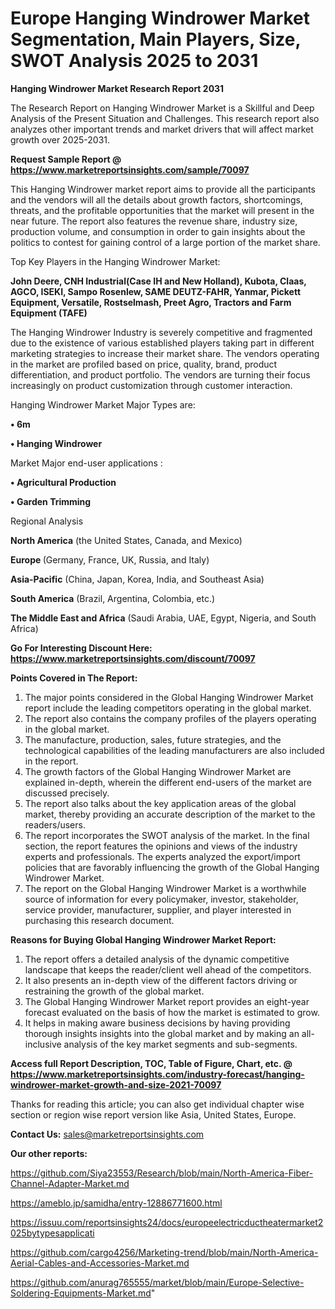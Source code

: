  # Europe Hanging Windrower Market Segmentation, Main Players, Size, SWOT Analysis 2025 to 2031

<strong>Hanging Windrower Market Research Report 2031</strong>

The Research Report on Hanging Windrower Market is a Skillful and Deep Analysis of the Present Situation and Challenges. This research report also analyzes other important trends and market drivers that will affect market growth over 2025-2031.

<strong>Request Sample Report @ <a href=https://www.marketreportsinsights.com/sample/70097>https://www.marketreportsinsights.com/sample/70097</a></strong>

This Hanging Windrower market report aims to provide all the participants and the vendors will all the details about growth factors, shortcomings, threats, and the profitable opportunities that the market will present in the near future. The report also features the revenue share, industry size, production volume, and consumption in order to gain insights about the politics to contest for gaining control of a large portion of the market share.

Top Key Players in the Hanging Windrower Market:

<strong>John Deere, CNH Industrial(Case IH and New Holland), Kubota, Claas, AGCO, ISEKI, Sampo Rosenlew, SAME DEUTZ-FAHR, Yanmar, Pickett Equipment, Versatile, Rostselmash, Preet Agro, Tractors and Farm Equipment (TAFE)</strong>

The Hanging Windrower Industry is severely competitive and fragmented due to the existence of various established players taking part in different marketing strategies to increase their market share. The vendors operating in the market are profiled based on price, quality, brand, product differentiation, and product portfolio. The vendors are turning their focus increasingly on product customization through customer interaction.

Hanging Windrower Market Major Types are:

<strong>• 6m

• Hanging Windrower</strong>

Market Major end-user applications :

<strong>• Agricultural Production

• Garden Trimming</strong>

Regional Analysis

</u><strong><b>North America</b></strong> (the United States, Canada, and Mexico)

<strong><b>Europe </b></strong>(Germany, France, UK, Russia, and Italy)

<strong><b>Asia-Pacific</b></strong> (China, Japan, Korea, India, and Southeast Asia)

<strong><b>South America</b></strong> (Brazil, Argentina, Colombia, etc.)

<strong><b>The Middle East and Africa</b></strong> (Saudi Arabia, UAE, Egypt, Nigeria, and South Africa)

<strong>Go For Interesting Discount Here: <a href=https://www.marketreportsinsights.com/discount/70097>https://www.marketreportsinsights.com/discount/70097</a></strong>

<strong>Points Covered in The Report:</strong>
<ol>
  <li>The major points considered in the Global Hanging Windrower Market report include the leading competitors operating in the global market.</li>
  <li>The report also contains the company profiles of the players operating in the global market.</li>
  <li>The manufacture, production, sales, future strategies, and the technological capabilities of the leading manufacturers are also included in the report.</li>
  <li>The growth factors of the Global Hanging Windrower Market are explained in-depth, wherein the different end-users of the market are discussed precisely.</li>
  <li>The report also talks about the key application areas of the global market, thereby providing an accurate description of the market to the readers/users.</li>
  <li>The report incorporates the SWOT analysis of the market. In the final section, the report features the opinions and views of the industry experts and professionals. The experts analyzed the export/import policies that are favorably influencing the growth of the Global Hanging Windrower Market.</li>
  <li>The report on the Global Hanging Windrower Market is a worthwhile source of information for every policymaker, investor, stakeholder, service provider, manufacturer, supplier, and player interested in purchasing this research document.</li>
</ol>
<strong>Reasons for Buying Global Hanging Windrower Market Report:</strong>

<ol>
  <li>The report offers a detailed analysis of the dynamic competitive landscape that keeps the reader/client well ahead of the competitors.</li>
  <li>It also presents an in-depth view of the different factors driving or restraining the growth of the global market.</li>
  <li>The Global Hanging Windrower Market report provides an eight-year forecast evaluated on the basis of how the market is estimated to grow.</li>
  <li>It helps in making aware business decisions by having providing thorough insights insights into the global market and by making an all-inclusive analysis of the key market segments and sub-segments.</li>
</ol>
<strong>Access full Report Description, TOC, Table of Figure, Chart, etc. @ <a href=https://www.marketreportsinsights.com/industry-forecast/hanging-windrower-market-growth-and-size-2021-70097>https://www.marketreportsinsights.com/industry-forecast/hanging-windrower-market-growth-and-size-2021-70097</a></strong>


Thanks for reading this article; you can also get individual chapter wise section or region wise report version like Asia, United States, Europe.

<strong>Contact Us:</strong>
sales@marketreportsinsights.com

<strong>Our other reports:</strong>

<a href=https://github.com/Siya23553/Research/blob/main/North-America-Fiber-Channel-Adapter-Market.md>https://github.com/Siya23553/Research/blob/main/North-America-Fiber-Channel-Adapter-Market.md</a>

<a href=https://ameblo.jp/samidha/entry-12886771600.html>https://ameblo.jp/samidha/entry-12886771600.html</a>

<a href=https://issuu.com/reportsinsights24/docs/europeelectricductheatermarket2025bytypesapplicati>https://issuu.com/reportsinsights24/docs/europeelectricductheatermarket2025bytypesapplicati</a>

<a href=https://github.com/cargo4256/Marketing-trend/blob/main/North-America-Aerial-Cables-and-Accessories-Market.md>https://github.com/cargo4256/Marketing-trend/blob/main/North-America-Aerial-Cables-and-Accessories-Market.md</a>

<a href=https://github.com/anurag765555/market/blob/main/Europe-Selective-Soldering-Equipments-Market.md>https://github.com/anurag765555/market/blob/main/Europe-Selective-Soldering-Equipments-Market.md</a>"
